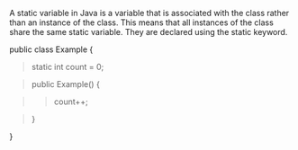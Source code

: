 A static variable in Java is a variable that is associated with the
class rather than an instance of the class. This means that all
instances of the class share the same static variable. They are declared
using the static keyword.

public class Example {

>static int count = 0;

>public Example() {

>>count++;

>}

}